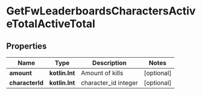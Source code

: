 
# GetFwLeaderboardsCharactersActiveTotalActiveTotal

## Properties
Name | Type | Description | Notes
------------ | ------------- | ------------- | -------------
**amount** | **kotlin.Int** | Amount of kills |  [optional]
**characterId** | **kotlin.Int** | character_id integer |  [optional]



